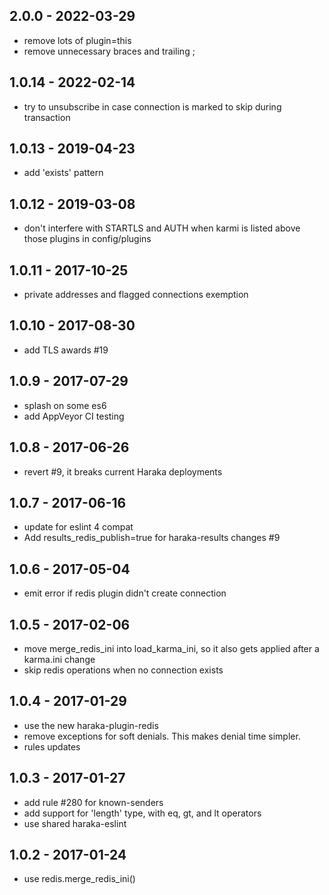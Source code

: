 

## 2.0.0 - 2022-03-29

- remove lots of plugin=this
- remove unnecessary braces and trailing ;


## 1.0.14 - 2022-02-14

- try to unsubscribe in case connection is marked to skip during transaction


## 1.0.13 - 2019-04-23

- add 'exists' pattern


## 1.0.12 - 2019-03-08

- don't interfere with STARTLS and AUTH when karmi is listed above those plugins in config/plugins


## 1.0.11 - 2017-10-25

- private addresses and flagged connections exemption


## 1.0.10 - 2017-08-30

- add TLS awards #19


## 1.0.9 - 2017-07-29

- splash on some es6
- add AppVeyor CI testing


## 1.0.8 - 2017-06-26

- revert #9, it breaks current Haraka deployments


## 1.0.7 - 2017-06-16

- update for eslint 4 compat
- Add results_redis_publish=true for haraka-results changes #9


## 1.0.6 - 2017-05-04

- emit error if redis plugin didn't create connection


## 1.0.5 - 2017-02-06

- move merge_redis_ini into load_karma_ini, so it also gets applied
  after a karma.ini change
- skip redis operations when no connection exists


## 1.0.4 - 2017-01-29

- use the new haraka-plugin-redis
- remove exceptions for soft denials. This makes denial time simpler.
- rules updates


## 1.0.3 - 2017-01-27

- add rule #280 for known-senders
- add support for 'length' type, with eq, gt, and lt operators
- use shared haraka-eslint


## 1.0.2 - 2017-01-24

- use redis.merge_redis_ini()
